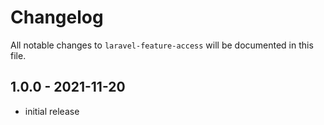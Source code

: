# Changelog

All notable changes to `laravel-feature-access` will be documented in this file.

## 1.0.0 - 2021-11-20

- initial release
